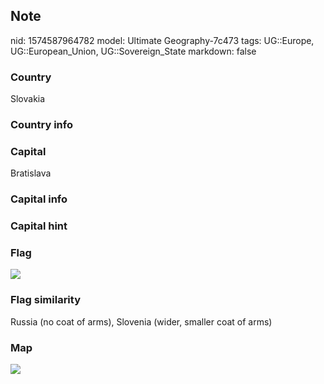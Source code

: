 ## Note
nid: 1574587964782
model: Ultimate Geography-7c473
tags: UG::Europe, UG::European_Union, UG::Sovereign_State
markdown: false

### Country
Slovakia

### Country info


### Capital
Bratislava

### Capital info


### Capital hint


### Flag
<img src="ug-flag-slovakia.svg">

### Flag similarity
Russia (no coat of arms), Slovenia (wider, smaller coat of arms)

### Map
<img src="ug-map-slovakia.png">
